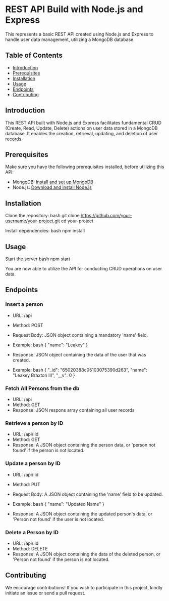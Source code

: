 # REST API Build with Node.js and Express 

This represents a basic REST API created using Node.js and Express to handle user data management, utilizing a MongoDB database.

## Table of Contents

- [Introduction](#introduction)
- [Prerequisites](#prerequisites)
- [Installation](#installation)
- [Usage](#usage)
- [Endpoints](#endpoints)
- [Contributing](#contributing)

## Introduction

This REST API built with Node.js and Express facilitates fundamental CRUD (Create, Read, Update, Delete) actions on user data stored in a MongoDB database. It enables the creation, retrieval, updating, and deletion of user records.

## Prerequisites

Make sure you have the following prerequisites installed, before utilizing this API:

- MongoDB: [Install and set up MongoDB](https://docs.mongodb.com/manual/installation/)
- Node.js: [Download and install Node.js](https://nodejs.org/)

## Installation

 Clone the repository:
   bash
   git clone https://github.com/your-username/your-project.git
   cd your-project
   

 Install dependencies:
 bash
  npm install
 

## Usage
Start the server
  bash
    npm start
  
You are now able to utilize the API for conducting CRUD operations on user data.

## Endpoints
### Insert a person
- URL: /api

- Method: POST

- Request Body: JSON object containing a mandatory 'name' field.

- Example:
  bash
    {
      "name": "Leakey"
    }
  
- Response: JSON object containing the data of the user that was created.
- Example:
  bash
  {
    "_id": "65020388c05103075390d263",
    "name": "Leakey Braxton III",
    "__v": 0
  }
  

### Fetch All Persons from the db
- URL: /api
- Method: GET
- Response: JSON respons array containing all user records

### Retrieve a person by ID
- URL: /api/:id
- Method: GET
- Response: A JSON object containing the person data, or 'person not found' if the person is not located.


### Update a person by ID
- URL: /api/:id

- Method: PUT

- Request Body: A JSON object containing the 'name' field to be updated.

- Example:
  bash
  {
  "name": "Updated Name"
  }
  
- Response: A JSON object containing the updated person's data, or 'Person not found' if the user is not located.

### Delete a Person by ID
- URL: /api/:id
- Method: DELETE
- Response: A JSON object containing the data of the deleted person, or 'Person not found' if the person is not located.


## Contributing
We encourage contributions! If you wish to participate in this project, kindly initiate an issue or send a pull request.
